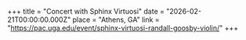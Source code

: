 +++
title = "Concert with Sphinx Virtuosi"
date = "2026-02-21T00:00:00.000Z"
place = "Athens, GA"
link = "https://pac.uga.edu/event/sphinx-virtuosi-randall-goosby-violin/"
+++




